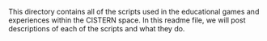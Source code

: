 This directory contains all of the scripts used in the educational games and experiences within the CISTERN space. In this readme file, we will post descriptions of each of the scripts and what they do.
